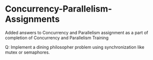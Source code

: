 # Concurrency-Parallelism-Assignments

Added answers to Concurrency and Parallelism assignment as a part of completion of Concurrency and Parallelism Training

Q: Implement a dining philosopher problem using synchronization like mutex or semaphores.
